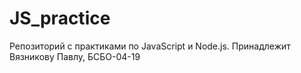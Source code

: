 # JS_practice
Репозиторий с практиками по JavaScript и Node.js. Принадлежит Вязникову Павлу, БСБО-04-19
